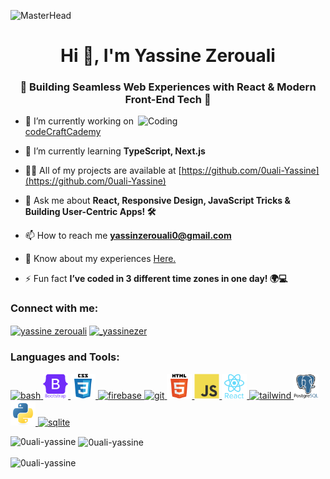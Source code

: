 ![MasterHead](https://img.freepik.com/free-photo/glasses-lie-laptop-reflecting-light-from-screen-dark_169016-52267.jpg?t=st=1740324949~exp=1740328549~hmac=5566c81c7588ba94a88bd821f03ba6ded523e2906b76c7b32d9b084fc8108a37&w=1380)
<h1 align="center">Hi 👋, I'm Yassine Zerouali</h1>
<h3 align="center">🌟 Building Seamless Web Experiences with React & Modern Front-End Tech 🌟</h3>
<img align="right" alt="Coding" width="300" src="https://media.giphy.com/media/YYW0hHizzIOrlhimPG/giphy.gif?cid=ecf05e477ptyuodihxpomxra8dos8o9a3znghdqv22fc9yqq&ep=v1_gifs_related&rid=giphy.gif&ct=g">






- 🔭 I’m currently working on [codeCraftCademy](https://www.codecraftcademy.com/)

- 🌱 I’m currently learning **TypeScript, Next.js**

- 👨‍💻 All of my projects are available at [https://github.com/0uali-Yassine](https://github.com/0uali-Yassine)

- 💬 Ask me about **React, Responsive Design, JavaScript Tricks & Building User-Centric Apps! 🛠️**

- 📫 How to reach me **yassinzerouali0@gmail.com**

- 📄 Know about my experiences [Here.](https://drive.google.com/file/d/1oVhAOPBzYSw77BRirimrrath0r7jmW-r/view?usp=drive_link)

- ⚡ Fun fact **I’ve coded in 3 different time zones in one day! 🌍💻**

<h3 align="left">Connect with me:</h3>
<p align="left">
<a href="https://www.linkedin.com/in/yassinezerouali/" target="blank"><img align="center" src="https://raw.githubusercontent.com/rahuldkjain/github-profile-readme-generator/master/src/images/icons/Social/linked-in-alt.svg" alt="yassine zerouali" height="30" width="40" /></a>
<a href="https://instagram.com/_yassinezer" target="blank"><img align="center" src="https://raw.githubusercontent.com/rahuldkjain/github-profile-readme-generator/master/src/images/icons/Social/instagram.svg" alt="_yassinezer" height="30" width="40" /></a>
</p>

<h3 align="left">Languages and Tools:</h3>
<p align="left"> <a href="https://www.gnu.org/software/bash/" target="_blank" rel="noreferrer"> <img src="https://www.vectorlogo.zone/logos/gnu_bash/gnu_bash-icon.svg" alt="bash" width="40" height="40"/> </a> <a href="https://getbootstrap.com" target="_blank" rel="noreferrer"> <img src="https://raw.githubusercontent.com/devicons/devicon/master/icons/bootstrap/bootstrap-plain-wordmark.svg" alt="bootstrap" width="40" height="40"/> </a> <a href="https://www.w3schools.com/css/" target="_blank" rel="noreferrer"> <img src="https://raw.githubusercontent.com/devicons/devicon/master/icons/css3/css3-original-wordmark.svg" alt="css3" width="40" height="40"/> </a> <a href="https://firebase.google.com/" target="_blank" rel="noreferrer"> <img src="https://www.vectorlogo.zone/logos/firebase/firebase-icon.svg" alt="firebase" width="40" height="40"/> </a> <a href="https://git-scm.com/" target="_blank" rel="noreferrer"> <img src="https://www.vectorlogo.zone/logos/git-scm/git-scm-icon.svg" alt="git" width="40" height="40"/> </a> <a href="https://www.w3.org/html/" target="_blank" rel="noreferrer"> <img src="https://raw.githubusercontent.com/devicons/devicon/master/icons/html5/html5-original-wordmark.svg" alt="html5" width="40" height="40"/> </a> <a href="https://developer.mozilla.org/en-US/docs/Web/JavaScript" target="_blank" rel="noreferrer"> <img src="https://raw.githubusercontent.com/devicons/devicon/master/icons/javascript/javascript-original.svg" alt="javascript" width="40" height="40"/> </a> <a href="https://reactjs.org/" target="_blank" rel="noreferrer"> <img src="https://raw.githubusercontent.com/devicons/devicon/master/icons/react/react-original-wordmark.svg" alt="react" width="40" height="40"/> </a> <a href="https://tailwindcss.com/" target="_blank" rel="noreferrer"> <img src="https://www.vectorlogo.zone/logos/tailwindcss/tailwindcss-icon.svg" alt="tailwind" width="40" height="40"/> </a> <a href="https://www.postgresql.org" target="_blank" rel="noreferrer"> <img src="https://raw.githubusercontent.com/devicons/devicon/master/icons/postgresql/postgresql-original-wordmark.svg" alt="postgresql" width="40" height="40"/> </a> <a href="https://www.python.org" target="_blank" rel="noreferrer"> <img src="https://raw.githubusercontent.com/devicons/devicon/master/icons/python/python-original.svg" alt="python" width="40" height="40"/> </a> <a href="https://www.sqlite.org/" target="_blank" rel="noreferrer"> <img src="https://www.vectorlogo.zone/logos/sqlite/sqlite-icon.svg" alt="sqlite" width="40" height="40"/> </a> </p> 

<p><img align="left" src="https://github-readme-stats.vercel.app/api/top-langs?username=0uali-yassine&show_icons=true&locale=en&layout=compact" alt="0uali-yassine" /></p>

<p>&nbsp;<img align="center" src="https://github-readme-stats.vercel.app/api?username=0uali-yassine&show_icons=true&locale=en" alt="0uali-yassine" /></p>

<p><img align="center" src="https://github-readme-streak-stats.herokuapp.com/?user=0uali-yassine&" alt="0uali-yassine" /></p>

